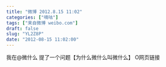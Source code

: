 ```yaml
---
title: "微博 2012.8.15 11:02"
categories: ["嘀咕"]
tags: ["来自微博 weibo.com"]
draft: false
slug: "YL2Z8P"
date: "2012-08-15 11:02:00"
---
```


<p>我在@微什么 提了一个问题【为什么微什么叫微什么】 O网页链接 ​​​​</p>
